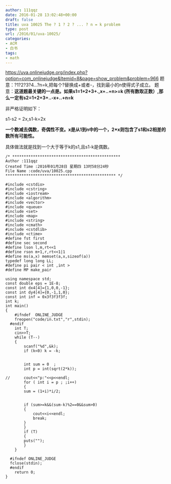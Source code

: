 ```yaml
---
author: 111qqz
date: 2016-01-28 13:02:48+00:00
draft: false
title: uva 10025 The ? 1 ? 2 ? ... ? n = k problem
type: post
url: /2016/01/uva-10025/
categories:
- ACM
- 白书
tags:
- math
---
```


https://uva.onlinejudge.org/index.php?option=com_onlinejudge&Itemid=8&page=show_problem&problem=966
题意：?1?2?3?4...?n=k,把每个?替换成+或者-，找到最小的n使得式子成立。
题意：**这道题最关键的一点是。如果s1=1+2+3+.,x+..+n>=k (所有数取正数）,那么一定有s2=1+2+3+..-x+..+n=k**

非严格证明如下：

s1-s2 = 2x,s1-k=2x

**一个数减去偶数，奇偶性不变。x是从1到n中的一个，2*x则包含了s1和s2相差的数所有可能性。**



具体做法就是找到一个大于等于k的s1,且s1-k是偶数。









    
    /* ***********************************************
    Author :111qqz
    Created Time :2016年01月28日 星期四 13时58分24秒
    File Name :code/uva/10025.cpp
    ************************************************ */
    
    #include <cstdio>
    #include <cstring>
    #include <iostream>
    #include <algorithm>
    #include <vector>
    #include <queue>
    #include <set>
    #include <map>
    #include <string>
    #include <cmath>
    #include <cstdlib>
    #include <ctime>
    #define fst first
    #define sec second
    #define lson l,m,rt<<1
    #define rson m+1,r,rt<<1|1
    #define ms(a,x) memset(a,x,sizeof(a))
    typedef long long LL;
    #define pi pair < int ,int >
    #define MP make_pair
    
    using namespace std;
    const double eps = 1E-8;
    const int dx4[4]={1,0,0,-1};
    const int dy4[4]={0,-1,1,0};
    const int inf = 0x3f3f3f3f;
    int k;
    int main()
    {
    	#ifndef  ONLINE_JUDGE 
    	freopen("code/in.txt","r",stdin);
      #endif
    	int T;
    	cin>>T;
    	while (T--)
    	{
    	    scanf("%d",&k);
    	    if (k<0) k = -k;
    	
    
    	    int sum = 0  ;
    	    int p = int(sqrt(2*k));
    
    //	    cout<<"p:"<<p<<endl;
    	    for ( int i = p ; ;i++)
    	    {
    		sum = (1+i)*i/2;
    		
    	    
    		if (sum>=k&&(sum-k)%2==0&&sum>0)
    		{
    		    cout<<i<<endl;
    		    break;
    		}
    	    }
    	    if (T)
    	    {
    		puts("");
    	    }
    	}
    
      #ifndef ONLINE_JUDGE  
      fclose(stdin);
      #endif
        return 0;
    }
    



